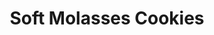 ---
title: Soft Molasses Cookies
favorite: true
source: Betty Crocker
source_url: http://www.bettycrocker.com/recipes/soft-molasses-cookies/4e20528d-5cb1-45fb-b9eb-8e6cca62afac
yield: 36
active_time: 
total_time: 
tags:
  - dessert
ingredients: |-
  * 1 cup packed brown sugar 
  * 3/4 cup shortening 
  * 1/4 cup molasses 
  * 1 egg 
  * 2 cups all-purpose flour 
  * 2 teaspoons baking soda 
  * 1 teaspoon ground cinnamon 
  * 1 teaspoon ground ginger 
  * 1/2 teaspoon ground cloves 
  * 1/4 teaspoon salt 
  * 3 tablespoons granulated sugar 
instructions: |-
  * Heat oven to 325°F. In large bowl, beat brown sugar, shortening, molasses and egg with electric mixer on medium speed, or mix with spoon. Stir in remaining ingredients except granulated sugar. 
  * Shape dough by rounded tablespoonfuls into 1 1/2-inch balls. Dip tops into granulated sugar. On ungreased cookie sheet, place balls, sugared sides up, about 2 inches apart. 
  * Bake 13 to 16 minutes or just until set and cookies appear dry. Immediately remove from cookie sheet to cooling rack. 
notes: |-
  Use parchment paper<br>
  Level tbsp or less for the dough<br>
  Roll the whole ball in sugar<br>
  Cook for 11 minutes<br>
  1/2 tsp ginger<br>
  1/4 tsp cloves
---